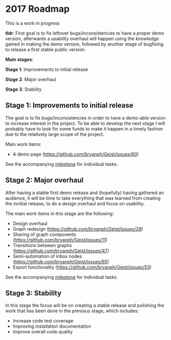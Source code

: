 # 2017 Roadmap

This is a work in progress

**tldr**: First goal is to fix leftover bugs/inconsistencies to have a proper demo version, afterwards a usability overhaul will happen using the knowledge gained in making the demo version, followed by another stage of bugfixing to release a first stable public version.

**Main stages**:

**Stage 1**: Improvements to initial release

**Stage 2**: Major overhaul

**Stage 3**: Stability

## Stage 1: Improvements to initial release

The goal is to fix bugs/inconsistencies in order to have a demo-able version to increase interest in the project. To be able to develop the next stage I will probably have to look for some funds to make it happen in a timely fashion due to the relatively large scope of the project.

Main work items:
* A demo page (https://github.com/bryanph/Geist/issues/60)

See the accompanying [milestone](https://github.com/bryanph/Geist/milestone/1) for individual tasks.

## Stage 2: Major overhaul

After having a stable first demo release and (hopefully) having gathered an audience, it will be time to take everything that was learned from creating the innitial release, to do a design overhaul and focus on usability.

The main work items in this stage are the following:
* Design overhaul
* Graph redesign (https://github.com/bryanph/Geist/issues/29)
* Sharing of graph components (https://github.com/bryanph/Geist/issues/11)
* Transitions between graphs (https://github.com/bryanph/Geist/issues/47)
* Semi-automation of inbox nodes (https://github.com/bryanph/Geist/issues/65)
* Export functionality (https://github.com/bryanph/Geist/issues/53)

See the accompanying [milestone](https://github.com/bryanph/Geist/milestone/2) for individual tasks.

## Stage 3: Stability
In this stage the focus will be on creating a stable release and polishing the work that has been done in the previous stage, which includes:
* Increase code test coverage
* Improving installation documentation
* Improve overall code quality


